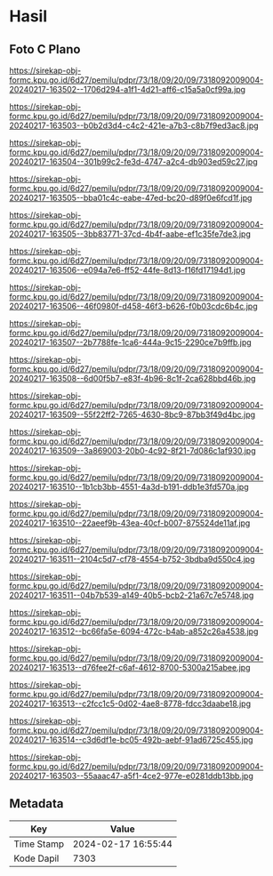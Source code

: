 # Hasil

## Foto C Plano

https://sirekap-obj-formc.kpu.go.id/6d27/pemilu/pdpr/73/18/09/20/09/7318092009004-20240217-163502--1706d294-a1f1-4d21-aff6-c15a5a0cf99a.jpg

https://sirekap-obj-formc.kpu.go.id/6d27/pemilu/pdpr/73/18/09/20/09/7318092009004-20240217-163503--b0b2d3d4-c4c2-421e-a7b3-c8b7f9ed3ac8.jpg

https://sirekap-obj-formc.kpu.go.id/6d27/pemilu/pdpr/73/18/09/20/09/7318092009004-20240217-163504--301b99c2-fe3d-4747-a2c4-db903ed59c27.jpg

https://sirekap-obj-formc.kpu.go.id/6d27/pemilu/pdpr/73/18/09/20/09/7318092009004-20240217-163505--bba01c4c-eabe-47ed-bc20-d89f0e6fcd1f.jpg

https://sirekap-obj-formc.kpu.go.id/6d27/pemilu/pdpr/73/18/09/20/09/7318092009004-20240217-163505--3bb83771-37cd-4b4f-aabe-ef1c35fe7de3.jpg

https://sirekap-obj-formc.kpu.go.id/6d27/pemilu/pdpr/73/18/09/20/09/7318092009004-20240217-163506--e094a7e6-ff52-44fe-8d13-f16fd17194d1.jpg

https://sirekap-obj-formc.kpu.go.id/6d27/pemilu/pdpr/73/18/09/20/09/7318092009004-20240217-163506--46f0980f-d458-46f3-b626-f0b03cdc6b4c.jpg

https://sirekap-obj-formc.kpu.go.id/6d27/pemilu/pdpr/73/18/09/20/09/7318092009004-20240217-163507--2b7788fe-1ca6-444a-9c15-2290ce7b9ffb.jpg

https://sirekap-obj-formc.kpu.go.id/6d27/pemilu/pdpr/73/18/09/20/09/7318092009004-20240217-163508--6d00f5b7-e83f-4b96-8c1f-2ca628bbd46b.jpg

https://sirekap-obj-formc.kpu.go.id/6d27/pemilu/pdpr/73/18/09/20/09/7318092009004-20240217-163509--55f22ff2-7265-4630-8bc9-87bb3f49d4bc.jpg

https://sirekap-obj-formc.kpu.go.id/6d27/pemilu/pdpr/73/18/09/20/09/7318092009004-20240217-163509--3a869003-20b0-4c92-8f21-7d086c1af930.jpg

https://sirekap-obj-formc.kpu.go.id/6d27/pemilu/pdpr/73/18/09/20/09/7318092009004-20240217-163510--1b1cb3bb-4551-4a3d-b191-ddb1e3fd570a.jpg

https://sirekap-obj-formc.kpu.go.id/6d27/pemilu/pdpr/73/18/09/20/09/7318092009004-20240217-163510--22aeef9b-43ea-40cf-b007-875524de11af.jpg

https://sirekap-obj-formc.kpu.go.id/6d27/pemilu/pdpr/73/18/09/20/09/7318092009004-20240217-163511--2104c5d7-cf78-4554-b752-3bdba9d550c4.jpg

https://sirekap-obj-formc.kpu.go.id/6d27/pemilu/pdpr/73/18/09/20/09/7318092009004-20240217-163511--04b7b539-a149-40b5-bcb2-21a67c7e5748.jpg

https://sirekap-obj-formc.kpu.go.id/6d27/pemilu/pdpr/73/18/09/20/09/7318092009004-20240217-163512--bc66fa5e-6094-472c-b4ab-a852c26a4538.jpg

https://sirekap-obj-formc.kpu.go.id/6d27/pemilu/pdpr/73/18/09/20/09/7318092009004-20240217-163513--d76fee2f-c6af-4612-8700-5300a215abee.jpg

https://sirekap-obj-formc.kpu.go.id/6d27/pemilu/pdpr/73/18/09/20/09/7318092009004-20240217-163513--c2fcc1c5-0d02-4ae8-8778-fdcc3daabe18.jpg

https://sirekap-obj-formc.kpu.go.id/6d27/pemilu/pdpr/73/18/09/20/09/7318092009004-20240217-163514--c3d6df1e-bc05-492b-aebf-91ad6725c455.jpg

https://sirekap-obj-formc.kpu.go.id/6d27/pemilu/pdpr/73/18/09/20/09/7318092009004-20240217-163503--55aaac47-a5f1-4ce2-977e-e0281ddb13bb.jpg


## Metadata

| Key        | Value               |
| ---------- | ------------------- |
| Time Stamp | 2024-02-17 16:55:44 |
| Kode Dapil | 7303                |




